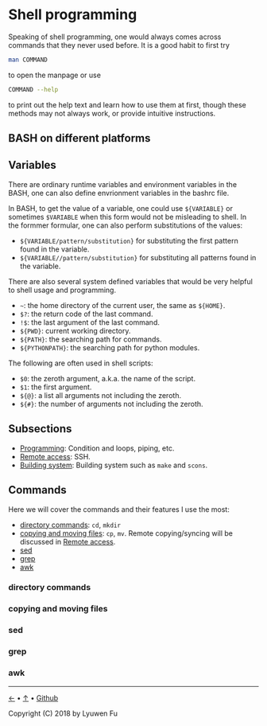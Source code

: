 # Shell programming

Speaking of shell programming, one would always comes across commands that they never used before.
It is a good habit to first try
```bash
man COMMAND
```
to open the manpage or use
```bash
COMMAND --help
```
to print out the help text and learn how to use them at first, though these methods may not always work, or provide intuitive instructions.


## BASH on different platforms


## Variables

There are ordinary runtime variables and environment variables in the BASH, one can also define envrionment variables in the bashrc file.

In BASH, to get the value of a variable, one could use `${VARIABLE}` or sometimes `$VARIABLE` when this form would not be misleading to shell. In the formmer formular, one can also perform substitutions of the values: 

* `${VARIABLE/pattern/substitution}` for substituting the first pattern found in the variable.
* `${VARIABLE//pattern/substitution}` for substituting all patterns found in the variable.

There are also several system defined variables that would be very helpful to shell usage and programming.

* `~`: the home directory of the current user, the same as `${HOME}`.
* `$?`: the return code of the last command.
* `!$`: the last argument of the last command.
* `${PWD}`: current working directory.
* `${PATH}`: the searching path for commands.
* `${PYTHONPATH}`: the searching path for python modules.

The following are often used in shell scripts:

* `$0`: the zeroth argument, a.k.a. the name of the script.
* `$1`: the first argument.
* `${@}`: a list all arguments not including the zeroth.
* `${#}`: the number of arguments not including the zeroth.

## Subsections

* [Programming](programming.md): Condition and loops, piping, etc.
* [Remote access](remote_access.md): SSH.
* [Building system](build_system.md): Building system such as `make` and `scons`.

## Commands

Here we will cover the commands and their features I use the most:

* [directory commands](#directory-commands): `cd`, `mkdir`
* [copying and moving files](#copying-and-moving-files): 
    `cp`, `mv`. Remote copying/syncing will be discussed in [Remote access](remote_access.md).
* [sed](#sed)
* [grep](#grep)
* [awk](#awk)


### directory commands

### copying and moving files

### sed

### grep

### awk



---
[←](../README.md) • [↑](#shell-programmins) • [Github](https://github.com/lyuwen/terminal_guide)

Copyright (C) 2018 by Lyuwen Fu